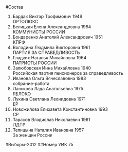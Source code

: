 #Состав
1. Бардак Виктор Трофимович 1949   
    ОРТОЛЮКС
2. Белицкая Елена Александровна 1964   
    КОММУНИСТЫ РОССИИ
3. Бондаренко Анатолий Александрович 1951   
    КПРФ
4. Володина Людмила Викторовна 1961   
    ПАРТИЯ ЗА СПРАВЕДЛИВОСТЬ
5. Гладких Наталья Михайловна 1964   
    ПАТРИОТЫ РОССИИ
6. Залюбовская Инна Михайловна 1940   
    Российская партия пенсионеров за справедливость
7. Иванова Ольга Вячеславовна 1983   
    собрание-работа
8. Ланскова Лада Анатольевна 1975   
    ЯБЛОКО
9. Лукина Светлана Леонидовна 1971   
    ЕР
10. Новожилова Елизавета Константиновна 1993   
    СР
11. Тарасов Владислав Николаевич 1981   
    ЛДПР
12. Телицына Наталия Ивановна 1957   
    За женщин России

#Выборы-2012
##Номер УИК
75